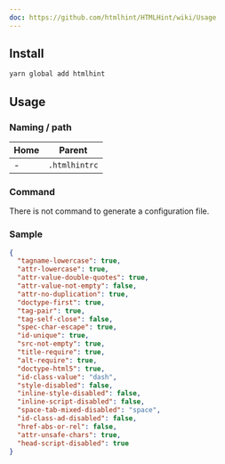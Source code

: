 ```yaml
---
doc: https://github.com/htmlhint/HTMLHint/wiki/Usage
---
```


## Install

```bash
yarn global add htmlhint
```

## Usage

### Naming / path

| Home | Parent |
| ---- | ------ |
| - | `.htmlhintrc` |

### Command

There is not command to generate a configuration file.

### Sample

```json
{
  "tagname-lowercase": true,
  "attr-lowercase": true,
  "attr-value-double-quotes": true,
  "attr-value-not-empty": false,
  "attr-no-duplication": true,
  "doctype-first": true,
  "tag-pair": true,
  "tag-self-close": false,
  "spec-char-escape": true,
  "id-unique": true,
  "src-not-empty": true,
  "title-require": true,
  "alt-require": true,
  "doctype-html5": true,
  "id-class-value": "dash",
  "style-disabled": false,
  "inline-style-disabled": false,
  "inline-script-disabled": false,
  "space-tab-mixed-disabled": "space",
  "id-class-ad-disabled": false,
  "href-abs-or-rel": false,
  "attr-unsafe-chars": true,
  "head-script-disabled": true
}
```
